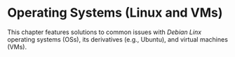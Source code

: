 # Operating Systems (Linux and VMs)

This chapter features solutions to common issues with *Debian Linx* operating systems (OSs), its derivatives (e.g., Ubuntu), and virtual machines (VMs).
